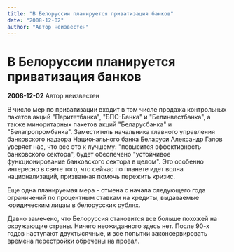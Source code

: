 ```yaml
---
title: "В Белоруссии планируется приватизация банков"
date: "2008-12-02"
author: "Автор неизвестен"
---
```


# В Белоруссии планируется приватизация банков

**2008-12-02** Автор неизвестен

В число мер по приватизации входит в том числе продажа контрольных пакетов акций "Паритетбанка", "БПС-Банка" и "Белинвестбанка", а также миноритарных пакетов акций "Беларусбанка" и "Белагропромбанка". Заместитель начальника главного управления банковского надзора Национального банка Беларуси Александр Галов уверяет нас, что все это к лучшему: "повысится эффективность банковского сектора", будет обеспечено "устойчивое функционирование банковского сектора в целом". Это особенно интересно в свете того, что сейчас по планете идет волна национализаций, призванная помочь пережить кризис.

Еще одна планируемая мера - отмена с начала следующего года ограничений по процентным ставкам на кредиты, выдаваемые юридическим лицам в белорусских рублях.

Давно замечено, что Белоруссия становится все больше похожей на окружающие страны. Ничего неожиданного здесь нет. После 90-х годов наступают двухтысячные, и все попытки законсервировать времена перестройки обречены на провал.